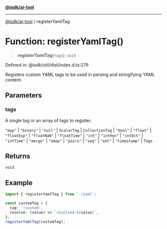 [**@isdk/ai-tool**](../README.md)

***

[@isdk/ai-tool](../globals.md) / registerYamlTag

# Function: registerYamlTag()

> **registerYamlTag**(`tags`): `void`

Defined in: @isdk/util/dist/index.d.ts:279

Registers custom YAML tags to be used in parsing and stringifying YAML content.

## Parameters

### tags

A single tag or an array of tags to register.

`"map"` | `"binary"` | `"null"` | `ScalarTag` | `CollectionTag` | `"bool"` | `"float"` | `"floatExp"` | `"floatNaN"` | `"floatTime"` | `"int"` | `"intHex"` | `"intOct"` | `"intTime"` | `"merge"` | `"omap"` | `"pairs"` | `"seq"` | `"set"` | `"timestamp"` | `Tags`

## Returns

`void`

## Example

```typescript
import { registerYamlTag } from './yaml';

const customTag = {
  tag: '!custom',
  resolve: (value) => `resolved-${value}`,
};
registerYamlTag(customTag);
```
